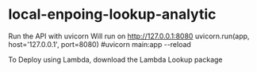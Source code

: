 # local-enpoing-lookup-analytic



 Run the API with uvicorn
   Will run on http://127.0.0.1:8080
    uvicorn.run(app, host='127.0.0.1', port=8080)
#uvicorn main:app --reload

To Deploy using Lambda, download the Lambda Lookup package 

